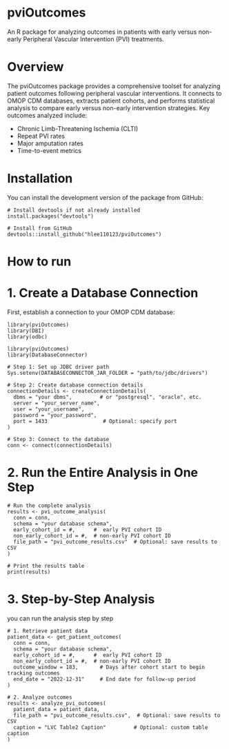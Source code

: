 # pviOutcomes
An R package for analyzing outcomes in patients with early versus non-early Peripheral Vascular Intervention (PVI) treatments.

# Overview
The pviOutcomes package provides a comprehensive toolset for analyzing patient outcomes following peripheral vascular interventions. It connects to OMOP CDM databases, extracts patient cohorts, and performs statistical analysis to compare early versus non-early intervention strategies. Key outcomes analyzed include:

* Chronic Limb-Threatening Ischemia (CLTI)
* Repeat PVI rates
* Major amputation rates
* Time-to-event metrics

# Installation
You can install the development version of the package from GitHub:

```{r}
# Install devtools if not already installed
install.packages("devtools")

# Install from GitHub
devtools::install_github("hlee110123/pviOutcomes")
```
# How to run

# 1. Create a Database Connection
First, establish a connection to your OMOP CDM database:

```{r}
library(pviOutcomes)
library(DBI)
library(odbc)

library(pviOutcomes)
library(DatabaseConnector)

# Step 1: Set up JDBC driver path
Sys.setenv(DATABASECONNECTOR_JAR_FOLDER = "path/to/jdbc/drivers")

# Step 2: Create database connection details
connectionDetails <- createConnectionDetails(
  dbms = "your dbms",         # or "postgresql", "oracle", etc.
  server = "your_server_name", 
  user = "your_username",
  password = "your_password",
  port = 1433                  # Optional: specify port
)

# Step 3: Connect to the database
conn <- connect(connectionDetails)
```

# 2. Run the Entire Analysis in One Step

```{r}
# Run the complete analysis
results <- pvi_outcome_analysis(
  conn = conn, 
  schema = "your database schema", 
  early_cohort_id = #,      #  early PVI cohort ID
  non_early_cohort_id = #,  # non-early PVI cohort ID
  file_path = "pvi_outcome_results.csv"  # Optional: save results to CSV
)

# Print the results table
print(results)

```

# 3. Step-by-Step Analysis
you can run the analysis step by step

```{r}
# 1. Retrieve patient data
patient_data <- get_patient_outcomes(
  conn = conn,
  schema = "your database schema", 
  early_cohort_id = #,      #  early PVI cohort ID
  non_early_cohort_id = #,  # non-early PVI cohort ID
  outcome_window = 183,       # Days after cohort start to begin tracking outcomes
  end_date = "2022-12-31"     # End date for follow-up period
)

# 2. Analyze outcomes
results <- analyze_pvi_outcomes(
  patient_data = patient_data,
  file_path = "pvi_outcome_results.csv",  # Optional: save results to CSV
  caption = "LVC Table2 Caption"         # Optional: custom table caption
)
```
